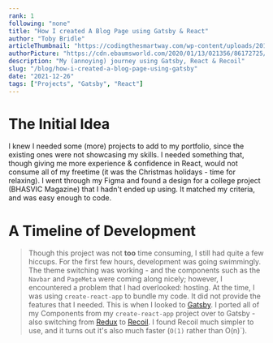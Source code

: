 ```yaml
---
rank: 1
following: "none"
title: "How I created A Blog Page using Gatsby & React"
author: "Toby Bridle"
articleThumbnail: "https://codingthesmartway.com/wp-content/uploads/2019/02/gatsby-logo.png"
authorPicture: "https://cdn.ebaumsworld.com/2020/01/13/021356/86172725/lego-star-wars-profile-25.jpg"
description: "My (annoying) journey using Gatsby, React & Recoil"
slug: "/blog/how-i-created-a-blog-page-using-gatsby"
date: "2021-12-26"
tags: ["Projects", "Gatsby", "React"]
---
```


# The Initial Idea

I knew I needed some (more) projects to add to my portfolio, since the existing ones were not
showcasing my skills. I needed something that, though giving me more experience & confidence in React,
would not consume all of my freetime (it was the Christmas holidays - time for relaxing). I went through my Figma and found a design
for a college project (BHASVIC Magazine) that I hadn't ended up using. It matched my criteria, and was easy enough to code.

# A Timeline of Development

> Though this project was not **too** time consuming, I still had quite a few hiccups.
> For the first few hours, development was going swimmingly. The theme switching was working - and the components such as the `Navbar` and `PageMeta` were coming along nicely; however, I encountered a problem that I had overlooked: hosting. At the time, I was using `create-react-app` to bundle my code. It did not provide the features that I needed. This is when I looked to [Gatsby](https://www.gatsbyjs.com/). I ported all of my Components from my `create-react-app` project over to Gatsby - also switching from [Redux](https://redux.js.org/) to [Recoil](https://recoiljs.org/). I found Recoil much simpler to use, and it turns out it's also much faster (`O(1)` rather than O(n)`).

